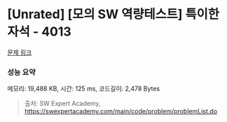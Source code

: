 # [Unrated] [모의 SW 역량테스트] 특이한 자석 - 4013 

[문제 링크](https://swexpertacademy.com/main/code/problem/problemDetail.do?contestProbId=AWIeV9sKkcoDFAVH) 

### 성능 요약

메모리: 19,488 KB, 시간: 125 ms, 코드길이: 2,478 Bytes



> 출처: SW Expert Academy, https://swexpertacademy.com/main/code/problem/problemList.do